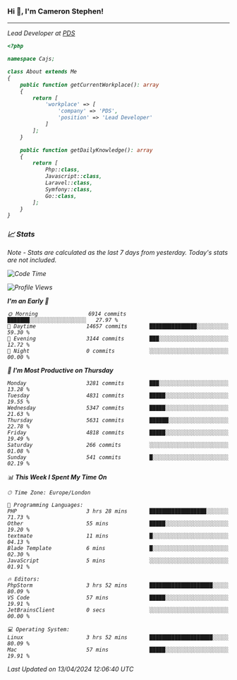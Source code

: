 ### Hi 👋, I'm Cameron Stephen!
<hr>
<p><em>Lead Developer at <a href="https://prindatasolutions.co.uk">PDS</a></p>


```php
<?php

namespace Cajs;

class About extends Me
{
    public function getCurrentWorkplace(): array
    {
        return [
            'workplace' => [
                'company' => 'PDS',
                'position' => 'Lead Developer'
            ]
        ];
    }

    public function getDailyKnowledge(): array
    {
        return [
            Php::class,
            Javascript::class,
            Laravel::class,
            Symfony::class,
            Go::class,
        ];
    }
}
```

### 📈 Stats
<p><em>Note - Stats are calculated as the last 7 days from yesterday. Today's stats are not included.</em></p>


<!--START_SECTION:waka-->
![Code Time](http://img.shields.io/badge/Code%20Time-3%2C758%20hrs%2058%20mins-blue)

![Profile Views](http://img.shields.io/badge/Profile%20Views-0-blue)

**I'm an Early 🐤** 

```text
🌞 Morning                6914 commits        ███████░░░░░░░░░░░░░░░░░░   27.97 % 
🌆 Daytime                14657 commits       ███████████████░░░░░░░░░░   59.30 % 
🌃 Evening                3144 commits        ███░░░░░░░░░░░░░░░░░░░░░░   12.72 % 
🌙 Night                  0 commits           ░░░░░░░░░░░░░░░░░░░░░░░░░   00.00 % 
```
📅 **I'm Most Productive on Thursday** 

```text
Monday                   3281 commits        ███░░░░░░░░░░░░░░░░░░░░░░   13.28 % 
Tuesday                  4831 commits        █████░░░░░░░░░░░░░░░░░░░░   19.55 % 
Wednesday                5347 commits        █████░░░░░░░░░░░░░░░░░░░░   21.63 % 
Thursday                 5631 commits        ██████░░░░░░░░░░░░░░░░░░░   22.78 % 
Friday                   4818 commits        █████░░░░░░░░░░░░░░░░░░░░   19.49 % 
Saturday                 266 commits         ░░░░░░░░░░░░░░░░░░░░░░░░░   01.08 % 
Sunday                   541 commits         █░░░░░░░░░░░░░░░░░░░░░░░░   02.19 % 
```


📊 **This Week I Spent My Time On** 

```text
🕑︎ Time Zone: Europe/London

💬 Programming Languages: 
PHP                      3 hrs 28 mins       ██████████████████░░░░░░░   71.73 % 
Other                    55 mins             █████░░░░░░░░░░░░░░░░░░░░   19.20 % 
textmate                 11 mins             █░░░░░░░░░░░░░░░░░░░░░░░░   04.13 % 
Blade Template           6 mins              █░░░░░░░░░░░░░░░░░░░░░░░░   02.30 % 
JavaScript               5 mins              ░░░░░░░░░░░░░░░░░░░░░░░░░   01.91 % 

🔥 Editors: 
PhpStorm                 3 hrs 52 mins       ████████████████████░░░░░   80.09 % 
VS Code                  57 mins             █████░░░░░░░░░░░░░░░░░░░░   19.91 % 
JetBrainsClient          0 secs              ░░░░░░░░░░░░░░░░░░░░░░░░░   00.00 % 

💻 Operating System: 
Linux                    3 hrs 52 mins       ████████████████████░░░░░   80.09 % 
Mac                      57 mins             █████░░░░░░░░░░░░░░░░░░░░   19.91 % 
```


 Last Updated on 13/04/2024 12:06:40 UTC
<!--END_SECTION:waka-->
